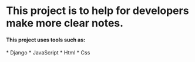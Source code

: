 
<h1> This project is to help for developers make more clear notes.</h1>

<h4>This project uses tools such as:</h4>
* Django
* JavaScript
* Html
* Css

